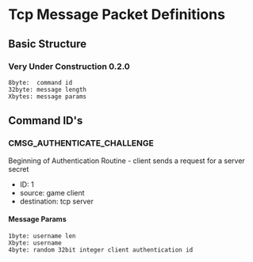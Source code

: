 # Tcp Message Packet Definitions

## Basic Structure

### Very Under Construction 0.2.0
```
8byte:  command id
32byte: message length
Xbytes: message params
```


## Command ID's

### CMSG_AUTHENTICATE_CHALLENGE

Beginning of Authentication Routine - client sends a request for a server secret

* ID: 1
* source: game client
* destination: tcp server

#### Message Params
```
1byte: username len
Xbyte: username
4byte: random 32bit integer client authentication id
```

